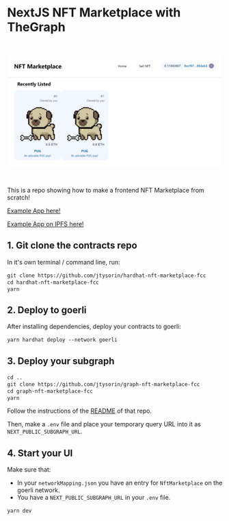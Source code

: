 # NextJS NFT Marketplace with TheGraph

<br/>
<p align="center">
<img src="./img/nft-marketplace.png" width="500" alt="Hardhat NextJS Marketplace">
</a>
</p>
<br/>

This is a repo showing how to make a frontend NFT Marketplace from scratch!

[Example App here!](https://dawn-voice-9665.on.fleek.co/)

[Example App on IPFS here!](https://ipfs.io/ipfs/QmZHc2s4ESJBL2eE7yaVpAfgGDD5ieyjFTiV3We5YHSpeL)

## 1. Git clone the contracts repo

In it's own terminal / command line, run: 

```
git clone https://github.com/jtysorin/hardhat-nft-marketplace-fcc
cd hardhat-nft-marketplace-fcc
yarn
```

## 2. Deploy to goerli 

After installing dependencies, deploy your contracts to goerli:

```
yarn hardhat deploy --network goerli
```

## 3. Deploy your subgraph

```
cd ..
git clone https://github.com/jtysorin/graph-nft-marketplace-fcc
cd graph-nft-marketplace-fcc
yarn
```

Follow the instructions of the [README](https://github.com/jtysorin/graph-nft-marketplace-fcc/blob/master/README.md) of that repo. 

Then, make a `.env` file and place your temporary query URL into it as `NEXT_PUBLIC_SUBGRAPH_URL`.


## 4. Start your UI

Make sure that:
- In your `networkMapping.json` you have an entry for `NftMarketplace` on the goerli network. 
- You have a `NEXT_PUBLIC_SUBGRAPH_URL` in your `.env` file. 

```
yarn dev
```
